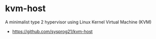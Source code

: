 # kvm-host

A minimalist type 2 hypervisor using Linux Kernel Virtual Machine (KVM)

* https://github.com/sysprog21/kvm-host
